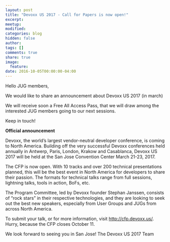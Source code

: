 ```yaml
---
layout: post
title: "Devoxx US 2017 - Call for Papers is now open!"
excerpt:
meetup:
modified:
categories: blog
hidden: false
author:
tags: []
comments: true
share: true
image:
  feature:
date: 2016-10-05T00:00:00-04:00
---
```


Hello JUG members,

We would like to share an announcement about Devoxx US 2017 (in march)

We will receive soon a Free All Access Pass, that we will draw among the interested JUG members going to our next sessions.

Keep in touch!


__Official announcement__

Devoxx, the world’s largest vendor-neutral developer conference, is coming to North America.  Building off the very successful Devoxx conferences held annually in Antwerp, Paris, London, Krakow and Casablanca, Devoxx US 2017 will be held at the San Jose Convention Center March 21-23, 2017. 

The CFP is now open.  With 10 tracks and over 200 technical presentations planned, this will be the best event in North America for developers to share their passion.  The formats for technical talks range from full sessions, lightning talks, tools in action, BoFs, etc. 

The Program Committee, led by Devoxx founder Stephan Janssen, consists of “rock stars” in their respective technologies, and they are looking to seek out the best new speakers, especially from User Groups and JUGs from across North America. 

To submit your talk, or for more information, visit http://cfp.devoxx.us/.  Hurry, because the CFP closes October 11.

We look forward to seeing you in San Jose!
The Devoxx US 2017 Team
